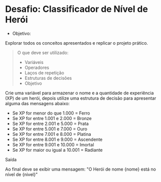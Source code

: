 # Desafio: Classificador de Nível de Herói

* Objetivo:
  
Explorar todos os conceitos apresentados e replicar o projeto prático. 

> O que deve ser utilizado:
>* Variáveis
>* Operadores
>* Laços de repetição
>* Estruturas de decisões
>* Objetivo

Crie uma variável para armazenar o nome e a quantidade de experiência (XP) de um herói, depois utilize uma estrutura de decisão para apresentar alguma das mensagens abaixo:

* Se XP for menor do que 1.000 = Ferro
* Se XP for entre 1.001 e 2.000 = Bronze
* Se XP for entre 2.001 e 5.000 = Prata
* Se XP for entre 5.001 e 7.000 = Ouro
* Se XP for entre 7.001 e 8.000 = Platina
* Se XP for entre 8.001 e 9.000 = Ascendente
* Se XP for entre 9.001 e 10.000 = Imortal
* Se XP for maior ou igual a 10.001 = Radiante

Saída

Ao final deve se exibir uma mensagem: "O Herói de nome {nome} está no nível de {nivel}"
